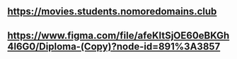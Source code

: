 ## https://movies.students.nomoredomains.club
## https://www.figma.com/file/afeKItSjOE60eBKGh4l6G0/Diploma-(Copy)?node-id=891%3A3857
